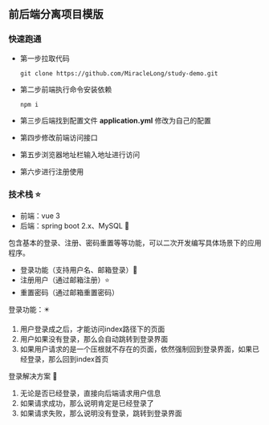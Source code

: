 ## 前后端分离项目模版 

### 快速跑通 

- 第一步拉取代码
  ```shell
  git clone https://github.com/MiracleLong/study-demo.git
  ````
- 第二步前端执行命令安装依赖
  ```shell
  npm i
  ```

- 第三步后端找到配置文件 **application.yml** 修改为自己的配置
- 第四步修改前端访问接口
- 第五步浏览器地址栏输入地址进行访问
- 第六步进行注册使用

### 技术栈 ⭐
- 前端：vue 3 
- 后端：spring boot 2.x、MySQL 🌟
  
包含基本的登录、注册、密码重置等等功能，可以二次开发编写具体场景下的应用程序。

* 登录功能（支持用户名、邮箱登录）🌟
* 注册用户（通过邮箱注册）⭐
* 重置密码（通过邮箱重置密码）

登录功能：✴️
1. 用户登录成之后，才能访问index路径下的页面
2. 用户如果没有登录，那么会自动跳转到登录界面
3. 如果用户请求的是一个压根就不存在的页面，依然强制回到登录界面，如果已经登录，那么回到index首页

登录解决方案 🐤
1. 无论是否已经登录，直接向后端请求用户信息
2. 如果请求成功，那么说明肯定是已经登录了
3. 如果请求失败，那么说明没有登录，跳转到登录界面

